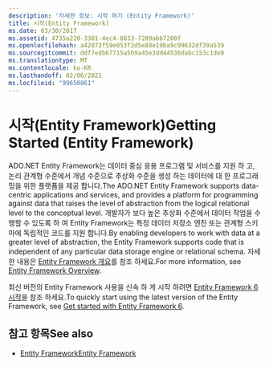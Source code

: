 ```yaml
---
description: '자세한 정보: 시작 하기 (Entity Framework)'
title: 시작(Entity Framework)
ms.date: 03/30/2017
ms.assetid: 4735a220-3301-4ec4-8833-7209abb7208f
ms.openlocfilehash: a42072f59e053f2d5e88e19ba9c99632df39a539
ms.sourcegitcommit: ddf7edb67715a5b9a45e3dd44536dabc153c1de0
ms.translationtype: MT
ms.contentlocale: ko-KR
ms.lasthandoff: 02/06/2021
ms.locfileid: "99650861"
---
```

# <a name="getting-started-entity-framework"></a><span data-ttu-id="436bf-103">시작(Entity Framework)</span><span class="sxs-lookup"><span data-stu-id="436bf-103">Getting Started (Entity Framework)</span></span>

<span data-ttu-id="436bf-104">ADO.NET Entity Framework는 데이터 중심 응용 프로그램 및 서비스를 지원 하 고, 논리 관계형 수준에서 개념 수준으로 추상화 수준을 생성 하는 데이터에 대 한 프로그래밍을 위한 플랫폼을 제공 합니다.</span><span class="sxs-lookup"><span data-stu-id="436bf-104">The ADO.NET Entity Framework supports data-centric applications and services, and provides a platform for programming against data that raises the level of abstraction from the logical relational level to the conceptual level.</span></span> <span data-ttu-id="436bf-105">개발자가 보다 높은 추상화 수준에서 데이터 작업을 수행할 수 있도록 하 여 Entity Framework는 특정 데이터 저장소 엔진 또는 관계형 스키마에 독립적인 코드를 지원 합니다.</span><span class="sxs-lookup"><span data-stu-id="436bf-105">By enabling developers to work with data at a greater level of abstraction, the Entity Framework supports code that is independent of any particular data storage engine or relational schema.</span></span> <span data-ttu-id="436bf-106">자세한 내용은 [Entity Framework 개요](overview.md)를 참조 하세요.</span><span class="sxs-lookup"><span data-stu-id="436bf-106">For more information, see [Entity Framework Overview](overview.md).</span></span>  
  
 <span data-ttu-id="436bf-107">최신 버전의 Entity Framework 사용을 신속 하 게 시작 하려면 [Entity Framework 6 시작](/ef/ef6/get-started)을 참조 하세요.</span><span class="sxs-lookup"><span data-stu-id="436bf-107">To quickly start using the latest version of the Entity Framework, see [Get started with Entity Framework 6](/ef/ef6/get-started).</span></span>
  
## <a name="see-also"></a><span data-ttu-id="436bf-108">참고 항목</span><span class="sxs-lookup"><span data-stu-id="436bf-108">See also</span></span>

- [<span data-ttu-id="436bf-109">Entity Framework</span><span class="sxs-lookup"><span data-stu-id="436bf-109">Entity Framework</span></span>](/ef)
